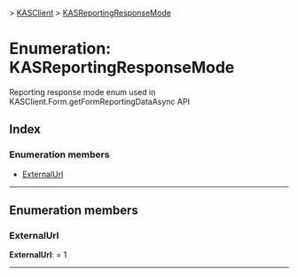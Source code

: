 [](../README.md) > [KASClient](../modules/kasclient.md) > [KASReportingResponseMode](../enums/kasclient.kasreportingresponsemode.md)

# Enumeration: KASReportingResponseMode

Reporting response mode enum used in KASClient.Form.getFormReportingDataAsync API

## Index

### Enumeration members

* [ExternalUrl](kasclient.kasreportingresponsemode.md#externalurl)

---

## Enumeration members

<a id="externalurl"></a>

###  ExternalUrl

**ExternalUrl**:  = 1

___

